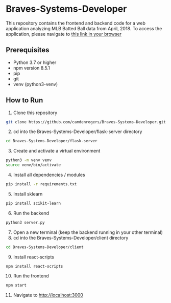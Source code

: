 # Braves-Systems-Developer
This repository contains the frontend and backend code for a web application analyzing MLB Batted Ball data from April, 2018. To access the application, please navigate to [this link in your browser](http://ec2-3-145-163-230.us-east-2.compute.amazonaws.com/)

## Prerequisites

- Python 3.7 or higher
- npm version 8.5.1
- pip
- git
- venv (python3-venv)

## How to Run
1. Clone this repository

```bash
git clone https://github.com/camdenrogers/Braves-Systems-Developer.git
```

2. cd into the Braves-Systems-Developer/flask-server directory

```bash
cd Braves-Systems-Developer/flask-server
```
3. Create and activate a virtual environment

```bash
python3 -m venv venv
source venv/bin/activate
```

4. Install all dependencies / modules

```bash
pip install -r requirements.txt
```
5. Install sklearn
```bash
pip install scikit-learn
```
  
6. Run the backend

```bash
python3 server.py
```
7. Open a new terminal (keep the backend running in your other terminal)
8. cd into the Braves-Systems-Developer/client directory

```bash
cd Braves-Systems-Developer/client
```
9. Install react-scripts

```bash
npm install react-scripts
```
10. Run the frontend

```bash
npm start
```
11. Navigate to [http://localhost:3000](http://localhost:3000)

